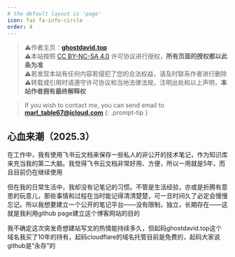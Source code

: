 ```yaml
---
# the default layout is 'page'
icon: fas fa-info-circle
order: 4
---
```

> ⚠️作者主页：**[ghostdavid.top](https://ghostdavid.top/)**  
> ⚠️本站按照 [CC BY-NC-SA 4.0](https://creativecommons.org/licenses/by-nc-sa/4.0/deed.zh-hans) 许可协议进行授权，**所有页面的授权都以此条为准**  
> ⚠️若发现本站有任何内容若侵犯了您的合法权益，请及时联系作者进行删除  
> ⚠️转载或引用时请遵守许可协议和当地法律法规，注明出处和以上声明，**本站作者拥有最终解释权**  

> If you wish to contact me, you can send email to **marl_table67@icloud.com**
{: .prompt-tip }

## 心血来潮（2025.3）  

在工作中，我有使用飞书云文档来保存一些私人的非公开的技术笔记，作为知识库来充当我的第二大脑。我觉得飞书云文档非常好用、方便，所以一用就是5年，而且目前仍在继续使用  

但在我的日常生活中，我却没有记笔记的习惯。不管是生活经验，亦或是折腾有意思的玩意儿，那些事情和过程在当时能记得清清楚楚，可一旦时间久了必定会慢慢忘记。所以我想要建立一个公开的笔记平台——没有限制，独立，长期存在——这就是我利用github page建立这个博客网站的目的   

我不确定这次突发奇想建站写文的热情能持续多久，但起码ghostdavid.top这个域名我买了10年的持有，起码cloudflare的域名托管目前是免费的，起码大家说github是“永存”的

